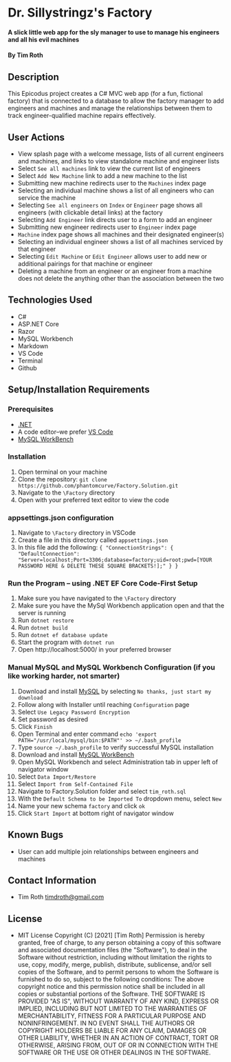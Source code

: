 # Dr. Sillystringz's Factory

#### A slick little web app for the sly manager to use to manage his engineers and all his evil machines

#### By Tim Roth

## Description

This Epicodus project creates a C# MVC web app (for a fun, fictional factory) that is connected to a database to allow the factory manager to add engineers and machines and manage the relationships between them to track engineer-qualified machine repairs effectively.

## User Actions

* View splash page with a welcome message, lists of all current engineers and machines, and links to view standalone machine and engineer lists
* Select `See all machines` link to view the current list of engineers
* Select `Add New Machine` link to add a new machine to the list
* Submitting new machine redirects user to the `Machines` index page
* Selecting an individual machine shows a list of all engineers who can service the machine
* Selecting `See all engineers` on `Index` or `Engineer` page shows all engineers (with clickable detail links) at the factory
* Selecting `Add Engineer` link directs user to a form to add an engineer
* Submitting new engineer redirects user to `Engineer` index page
* `Machine` index page shows all machines and their designated engineer(s)
* Selecting an individual engineer shows a list of all machines serviced by that engineer
* Selecting `Edit Machine` or `Edit Engineer` allows user to add new or additional pairings for that machine or engineer
* Deleting a machine from an engineer or an engineer from a machine does not delete the anything other than the association between the two

## Technologies Used

* C#
* ASP.NET&#8203; Core
* Razor
* MySQL Workbench
* Markdown
* VS Code
* Terminal
* Github

## Setup/Installation Requirements

### Prerequisites

* [.NET](https://dotnet.microsoft.com/)
* A code editor–we prefer [VS Code](https://code.visualstudio.com/)
* [MySQL WorkBench](https://dev.mysql.com/downloads/workbench/)

### Installation

1. Open terminal on your machine
2. Clone the repository: `git clone https://github.com/phantomcurve/Factory.Solution.git`
3. Navigate to the `\Factory` directory
4. Open with your preferred text editor to view the code

### appsettings.json configuration

1. Navigate to `\Factory` directory in VSCode
2. Create a file in this directory called `appsettings.json`
3. In this file add the following: 
``{
  "ConnectionStrings": {
      "DefaultConnection": "Server=localhost;Port=3306;database=factory;uid=root;pwd=[YOUR PASSWORD HERE & DELETE THESE SQUARE BRACKETS!];"
  }
}``

### Run the Program – using .NET EF Core Code-First Setup

1. Make sure you have navigated to the `\Factory` directory
2. Make sure you have the MySql Workbench application open and that the server is running
3. Run `dotnet restore`
4. Run `dotnet build`
5. Run `dotnet ef database update`
6. Start the program with `dotnet run`
7. Open http://localhost:5000/ in your preferred browser

### Manual MySQL and MySQL Workbench Configuration (if you like working harder, not smarter)
1. Download and install [MySQL](https://dev.mysql.com/downloads/file/?id=484914) by selecting `No thanks, just start my download`
2. Follow along with Installer until reaching `Configuration` page
3. Select `Use Legacy Password Encryption`
4. Set password as desired 
5. Click `Finish`
6. Open Terminal and enter command `echo 'export PATH="/usr/local/mysql/bin:$PATH"' >> ~/.bash_profile`
7. Type `source ~/.bash_profile` to verify successful MySQL installation
8. Download and install [MySQL WorkBench](https://dev.mysql.com/downloads/workbench/)
6. Open MySQL Workbench and select Administration tab in upper left of navigator window
7. Select `Data Import/Restore` 
8. Select `Import from Self-Contained File`
9. Navigate to Factory.Solution folder and select `tim_roth.sql`
10. With the `Default Schema to be Imported To` dropdown menu, select `New`
11. Name your new schema `factory` and click `ok`
12. Click `Start Import` at bottom right of navigator window

## Known Bugs

* User can add multiple join relationships between engineers and machines

## Contact Information

* Tim Roth [timdroth@gmail.com](mailto:timdroth@gmail.com)

## License

* MIT License 
Copyright (C) [2021] [Tim Roth]
Permission is hereby granted, free of charge, to any person obtaining
a copy of this software and associated documentation files (the
"Software"), to deal in the Software without restriction, including
without limitation the rights to use, copy, modify, merge, publish,
distribute, sublicense, and/or sell copies of the Software, and to
permit persons to whom the Software is furnished to do so, subject to
the following conditions:
The above copyright notice and this permission notice shall be
included in all copies or substantial portions of the Software.
THE SOFTWARE IS PROVIDED "AS IS", WITHOUT WARRANTY OF ANY KIND,
EXPRESS OR IMPLIED, INCLUDING BUT NOT LIMITED TO THE WARRANTIES OF
MERCHANTABILITY, FITNESS FOR A PARTICULAR PURPOSE AND
NONINFRINGEMENT. IN NO EVENT SHALL THE AUTHORS OR COPYRIGHT HOLDERS BE
LIABLE FOR ANY CLAIM, DAMAGES OR OTHER LIABILITY, WHETHER IN AN ACTION
OF CONTRACT, TORT OR OTHERWISE, ARISING FROM, OUT OF OR IN CONNECTION
WITH THE SOFTWARE OR THE USE OR OTHER DEALINGS IN THE SOFTWARE.